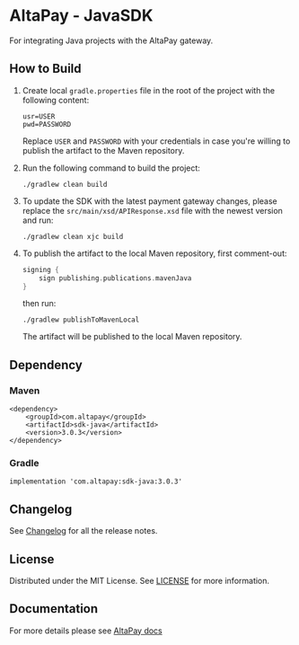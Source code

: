 
# AltaPay - JavaSDK

For integrating Java projects with the AltaPay gateway.

## How to Build

1. Create local `gradle.properties` file in the root of the project with the following content:

    ```properties
    usr=USER
    pwd=PASSWORD
    ```
    
    Replace `USER` and `PASSWORD` with your credentials in case you're willing to publish the artifact to the Maven repository.

2. Run the following command to build the project:

    ```shell
    ./gradlew clean build
    ```
   
3. To update the SDK with the latest payment gateway changes, please replace the `src/main/xsd/APIResponse.xsd` file with the newest version and run:

    ```shell
    ./gradlew clean xjc build
    ```

4. To publish the artifact to the local Maven repository, first comment-out:

   ```gradle
   signing {
       sign publishing.publications.mavenJava
   }
   ```
   
   then run:

    ```shell
    ./gradlew publishToMavenLocal
    ```

    The artifact will be published to the local Maven repository.

## Dependency

### Maven

    <dependency>
        <groupId>com.altapay</groupId>
        <artifactId>sdk-java</artifactId>
        <version>3.0.3</version>
    </dependency>

### Gradle

    implementation 'com.altapay:sdk-java:3.0.3'

## Changelog

See [Changelog](CHANGELOG.md) for all the release notes.

## License

Distributed under the MIT License. See [LICENSE](LICENSE) for more information.

## Documentation

For more details please see [AltaPay docs](https://documentation.altapay.com/)
